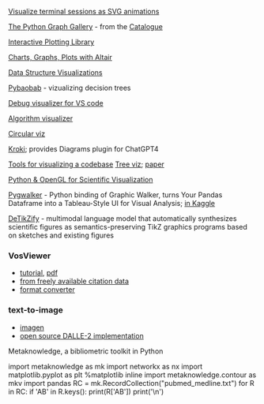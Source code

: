 [Visualize terminal sessions as SVG animations](https://github.com/nbedos/termtosvg)

[The Python Graph Gallery](https://python-graph-gallery.com/boxplot/) - from the [Catalogue ](https://datavizcatalogue.com/index.html)

[Interactive Plotting Library](https://github.com/JetBrains/lets-plot/blob/master/README_PYTHON.md)

[Charts, Graphs, Plots with Altair](https://tech.marksblogg.com/python-data-visualisation-charts-graphs-plots.html)

[Data Structure Visualizations](https://www.cs.usfca.edu/~galles/visualization/Algorithms.html)

[Pybaobab](https://gitlab.tue.nl/20040367/pybaobab) - vizualizing decision trees

[Debug visualizer for VS code](https://github.com/hediet/vscode-debug-visualizer)

[Algorithm visualizer](https://algorithms.laszlokorte.de/)

[Circular viz](https://github.com/moshi4/pyCirclize)

[Kroki](https://github.com/yuzutech/kroki); provides Diagrams plugin for ChatGPT4

[Tools for visualizing a codebase](https://lmy.medium.com/7-tools-for-visualizing-a-codebase-41b7cddb1a14)
[Tree viz](https://treevis.net/); [paper](https://ieeexplore.ieee.org/document/6056510)

[Python & OpenGL for Scientific Visualization](https://www.labri.fr/perso/nrougier/python-opengl/)

[Pygwalker](https://github.com/Kanaries/pygwalker) - Python binding of Graphic Walker, turns Your Pandas Dataframe into a Tableau-Style UI for Visual Analysis; [in Kaggle](https://www.kaggle.com/asmdef/pygwalker-test)

[DeTikZify](https://github.com/potamides/DeTikZify) - multimodal language model that automatically synthesizes scientific figures as semantics-preserving TikZ graphics programs based on sketches and existing figures

### VosViewer
+ [tutorial](https://seinecle.github.io/vosviewer-tutorials/generated-html/importing-en.html), [pdf](https://seinecle.github.io/vosviewer-tutorials/generated-pdf/importing-en.pdf)
+ [from freely available citation data](https://www.cwts.nl/blog?article=n-r2r294)
+ [format converter](https://nocodefunctions.com/networkconverter/network_format_converter.html)

### text-to-image
+ [imagen](https://gweb-research-imagen.appspot.com/)
+ [open source DALLE-2 implementation](https://github.com/lucidrains/DALLE2-pytorch)


Metaknowledge, a bibliometric toolkit in Python

import metaknowledge as mk
import networkx as nx
import matplotlib.pyplot as plt
%matplotlib inline
import metaknowledge.contour as mkv
import pandas
RC = mk.RecordCollection("pubmed_medline.txt")
for R in RC:
  if 'AB' in R.keys():
  print(R['AB'])
  print('\n')


